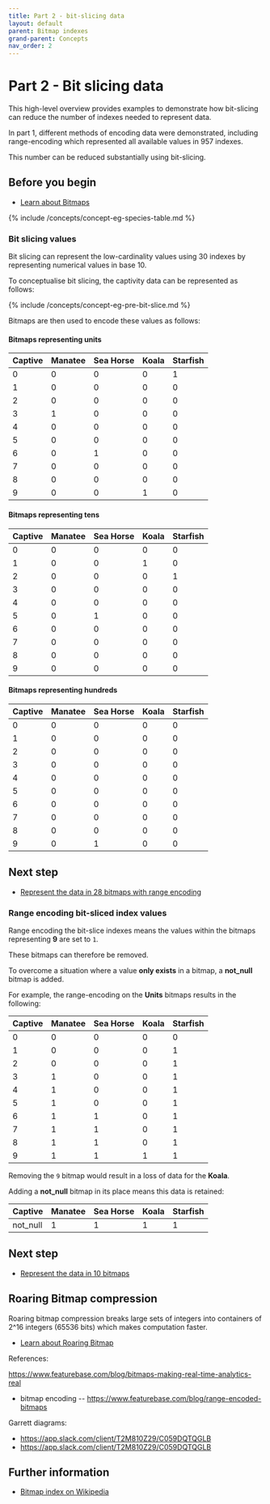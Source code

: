 ```yaml
---
title: Part 2 - bit-slicing data
layout: default
parent: Bitmap indexes
grand-parent: Concepts
nav_order: 2
---
```


# Part 2 - Bit slicing data

This high-level overview provides examples to demonstrate how bit-slicing can reduce the number of indexes needed to represent data.

In part 1, different methods of encoding data were demonstrated, including range-encoding which represented all available values in 957 indexes.

This number can be reduced substantially using bit-slicing.

## Before you begin

* [Learn about Bitmaps](/docs/concepts/concept-pt1-bitmap-index)

{% include /concepts/concept-eg-species-table.md %}

### Bit slicing values

Bit slicing can represent the low-cardinality values using 30 indexes by representing numerical values in base 10.

To conceptualise bit slicing, the captivity data can be represented as follows:

{% include /concepts/concept-eg-pre-bit-slice.md %}

Bitmaps are then used to encode these values as follows:

#### Bitmaps representing units

| Captive | Manatee | Sea Horse | Koala | Starfish |
|---|---|---|---|---|
| 0 | 0 | 0 | 0 | 1 |
| 1 | 0 | 0 | 0 | 0 |
| 2 | 0 | 0 | 0 | 0 |
| 3 | 1 | 0 | 0 | 0 |
| 4 | 0 | 0 | 0 | 0 |
| 5 | 0 | 0 | 0 | 0 |
| 6 | 0 | 1 | 0 | 0 |
| 7 | 0 | 0 | 0 | 0 |
| 8 | 0 | 0 | 0 | 0 |
| 9 | 0 | 0 | 1 | 0 |

#### Bitmaps representing tens

| Captive | Manatee | Sea Horse | Koala | Starfish |
|---|---|---|---|---|
| 0 | 0 | 0 | 0 | 0 |
| 1 | 0 | 0 | 1 | 0 |
| 2 | 0 | 0 | 0 | 1 |
| 3 | 0 | 0 | 0 | 0 |
| 4 | 0 | 0 | 0 | 0 |
| 5 | 0 | 1 | 0 | 0 |
| 6 | 0 | 0 | 0 | 0 |
| 7 | 0 | 0 | 0 | 0 |
| 8 | 0 | 0 | 0 | 0 |
| 9 | 0 | 0 | 0 | 0 |

#### Bitmaps representing hundreds

| Captive | Manatee | Sea Horse | Koala | Starfish |
|---|---|---|---|---|
| 0 | 0 | 0 | 0 | 0 |
| 1 | 0 | 0 | 0 | 0 |
| 2 | 0 | 0 | 0 | 0 |
| 3 | 0 | 0 | 0 | 0 |
| 4 | 0 | 0 | 0 | 0 |
| 5 | 0 | 0 | 0 | 0 |
| 6 | 0 | 0 | 0 | 0 |
| 7 | 0 | 0 | 0 | 0 |
| 8 | 0 | 0 | 0 | 0 |
| 9 | 0 | 1 | 0 | 0 |

## Next step

* [Represent the data in 28 bitmaps with range encoding](#)

### Range encoding bit-sliced index values

Range encoding the bit-slice indexes means the values within the bitmaps representing **9** are set to `1`.

These bitmaps can therefore be removed.

To overcome a situation where a value **only exists** in a bitmap, a **not_null** bitmap is added.

For example, the range-encoding on the **Units** bitmaps results in the following:

| Captive | Manatee | Sea Horse | Koala | Starfish |
|---|---|---|---|---|
| 0 | 0 | 0 | 0 | 0 |
| 1 | 0 | 0 | 0 | 1 |
| 2 | 0 | 0 | 0 | 1 |
| 3 | 1 | 0 | 0 | 1 |
| 4 | 1 | 0 | 0 | 1 |
| 5 | 1 | 0 | 0 | 1 |
| 6 | 1 | 1 | 0 | 1 |
| 7 | 1 | 1 | 0 | 1 |
| 8 | 1 | 1 | 0 | 1 |
| 9 | 1 | 1 | 1 | 1 |

Removing the `9` bitmap would result in a loss of data for the **Koala**.

Adding a **not_null** bitmap in its place means this data is retained:

| Captive | Manatee | Sea Horse | Koala | Starfish |
|---|---|---|---|---|
| not_null | 1 | 1 | 1 | 1 |

## Next step

* [Represent the data in 10 bitmaps](#)




## Roaring Bitmap compression

Roaring bitmap compression breaks large sets of integers into containers of 2^16 integers (65536 bits) which makes computation faster.

* [Learn about Roaring Bitmap](https://roaringbitmap.org/about/)







References:

https://www.featurebase.com/blog/bitmaps-making-real-time-analytics-real
* bitmap encoding -- https://www.featurebase.com/blog/range-encoded-bitmaps


Garrett diagrams:

* https://app.slack.com/client/T2M810Z29/C059DQTQGLB
* https://app.slack.com/client/T2M810Z29/C059DQTQGLB


## Further information

* [Bitmap index on Wikipedia](https://en.wikipedia.org/wiki/Bitmap_index)
